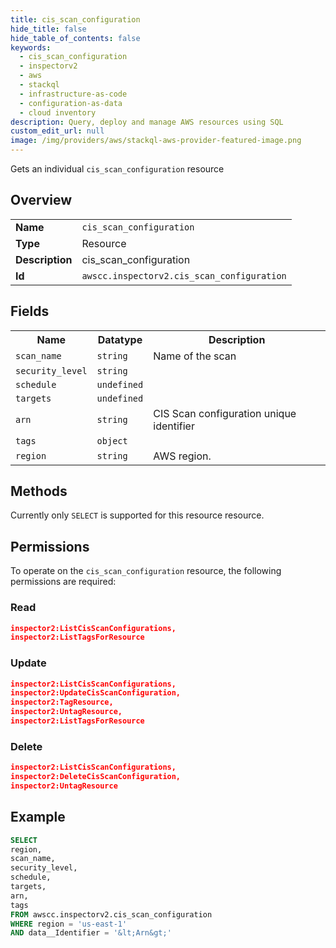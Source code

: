 ```yaml
---
title: cis_scan_configuration
hide_title: false
hide_table_of_contents: false
keywords:
  - cis_scan_configuration
  - inspectorv2
  - aws
  - stackql
  - infrastructure-as-code
  - configuration-as-data
  - cloud inventory
description: Query, deploy and manage AWS resources using SQL
custom_edit_url: null
image: /img/providers/aws/stackql-aws-provider-featured-image.png
---
```

Gets an individual <code>cis_scan_configuration</code> resource

## Overview
<table><tbody>
<tr><td><b>Name</b></td><td><code>cis_scan_configuration</code></td></tr>
<tr><td><b>Type</b></td><td>Resource</td></tr>
<tr><td><b>Description</b></td><td>cis_scan_configuration</td></tr>
<tr><td><b>Id</b></td><td><code>awscc.inspectorv2.cis_scan_configuration</code></td></tr>
</tbody></table>

## Fields
<table><tbody>
<tr><th>Name</th><th>Datatype</th><th>Description</th></tr>
<tr><td><code>scan_name</code></td><td><code>string</code></td><td>Name of the scan</td></tr>
<tr><td><code>security_level</code></td><td><code>string</code></td><td></td></tr>
<tr><td><code>schedule</code></td><td><code>undefined</code></td><td></td></tr>
<tr><td><code>targets</code></td><td><code>undefined</code></td><td></td></tr>
<tr><td><code>arn</code></td><td><code>string</code></td><td>CIS Scan configuration unique identifier</td></tr>
<tr><td><code>tags</code></td><td><code>object</code></td><td></td></tr>
<tr><td><code>region</code></td><td><code>string</code></td><td>AWS region.</td></tr>

</tbody></table>

## Methods
Currently only <code>SELECT</code> is supported for this resource resource.

## Permissions

To operate on the <code>cis_scan_configuration</code> resource, the following permissions are required:

### Read
```json
inspector2:ListCisScanConfigurations,
inspector2:ListTagsForResource
```

### Update
```json
inspector2:ListCisScanConfigurations,
inspector2:UpdateCisScanConfiguration,
inspector2:TagResource,
inspector2:UntagResource,
inspector2:ListTagsForResource
```

### Delete
```json
inspector2:ListCisScanConfigurations,
inspector2:DeleteCisScanConfiguration,
inspector2:UntagResource
```


## Example
```sql
SELECT
region,
scan_name,
security_level,
schedule,
targets,
arn,
tags
FROM awscc.inspectorv2.cis_scan_configuration
WHERE region = 'us-east-1'
AND data__Identifier = '&lt;Arn&gt;'
```
